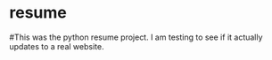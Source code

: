 # resume
#This was the python resume project. I am testing to see if it actually updates to a real website.
